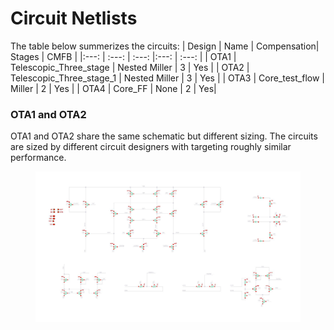 # Circuit Netlists #
The table below summerizes the circuits:
| Design  | Name | Compensation| Stages | CMFB | 
|:---: | :---: | :---: |:---: | :---: |
| OTA1  | Telescopic_Three_stage  | Nested Miller | 3 | Yes |
| OTA2  | Telescopic_Three_stage_1  | Nested Miller | 3 | Yes |
| OTA3 | Core_test_flow | Miller | 2 | Yes |
| OTA4 | Core_FF | None | 2 | Yes|
### OTA1 and OTA2 ###
OTA1 and OTA2 share the same schematic but different sizing. The circuits are sized by different circuit designers with targeting roughly similar performance.
<figure align="center">
  <img src="./../../images/Telescopic_Three_stage.jpg" width="720" alt>
</figure>
